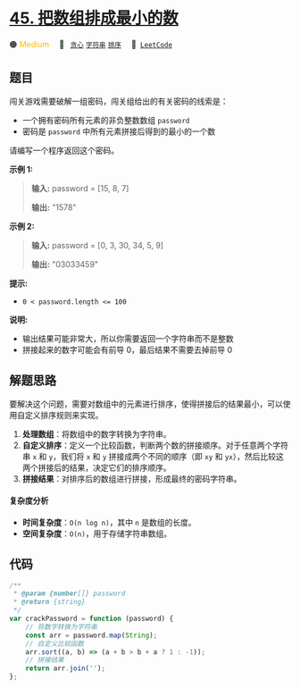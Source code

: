 # [45. 把数组排成最小的数](https://leetcode.cn/problems/ba-shu-zu-pai-cheng-zui-xiao-de-shu-lcof)

🟠 <font color=#ffb800>Medium</font>&emsp; 🔖&ensp; [`贪心`](/tag/greedy.md) [`字符串`](/tag/string.md) [`排序`](/tag/sorting.md)&emsp; 🔗&ensp;[`LeetCode`](https://leetcode.cn/problems/ba-shu-zu-pai-cheng-zui-xiao-de-shu-lcof)

## 题目

闯关游戏需要破解一组密码，闯关组给出的有关密码的线索是：

- 一个拥有密码所有元素的非负整数数组 `password`
- 密码是 `password` 中所有元素拼接后得到的最小的一个数

请编写一个程序返回这个密码。

**示例 1:**

> **输入:** password = [15, 8, 7]
>
> **输出:** "1578"

**示例 2:**

> **输入:** password = [0, 3, 30, 34, 5, 9]
>
> **输出:** "03033459"

**提示:**

- `0 < password.length <= 100`

**说明:**

- 输出结果可能非常大，所以你需要返回一个字符串而不是整数
- 拼接起来的数字可能会有前导 0，最后结果不需要去掉前导 0

## 解题思路

要解决这个问题，需要对数组中的元素进行排序，使得拼接后的结果最小，可以使用自定义排序规则来实现。

1. **处理数组**：将数组中的数字转换为字符串。
2. **自定义排序**：定义一个比较函数，判断两个数的拼接顺序。对于任意两个字符串 `x` 和 `y`，我们将 `x` 和 `y` 拼接成两个不同的顺序（即 `xy` 和 `yx`），然后比较这两个拼接后的结果，决定它们的排序顺序。
3. **拼接结果**：对排序后的数组进行拼接，形成最终的密码字符串。

#### 复杂度分析

- **时间复杂度**：`O(n log n)`，其中 `n` 是数组的长度。
- **空间复杂度**：`O(n)`，用于存储字符串数组。

## 代码

```javascript
/**
 * @param {number[]} password
 * @return {string}
 */
var crackPassword = function (password) {
	// 将数字转换为字符串
	const arr = password.map(String);
	// 自定义比较函数
	arr.sort((a, b) => (a + b > b + a ? 1 : -1));
	// 拼接结果
	return arr.join('');
};
```
